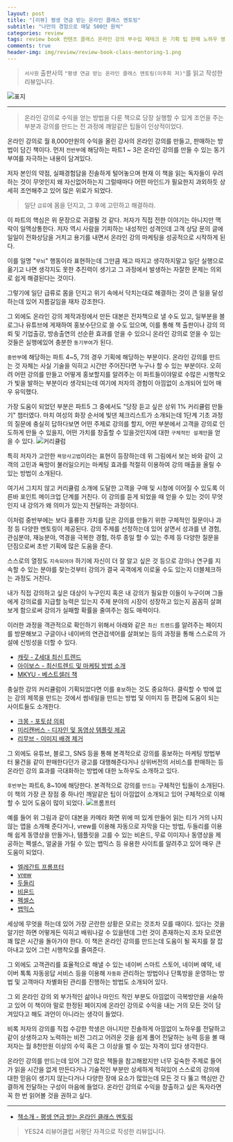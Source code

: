 ```yaml
---  
layout: post  
title: "[리뷰] 평생 연금 받는 온라인 클래스 멘토링"  
subtitle: "나만의 경험으로 매달 500만 원씩"  
categories: review  
tags: review book 컨텐츠 클래스 온라인 강의 부수입 재테크 돈 기획 팁 판매 노하우 영상 제작 브랜딩 시스템    
comments: true  
header-img: img/review/review-book-class-mentoring-1.png
---  
```

  
> `서사원` 출판사의 `"평생 연금 받는 온라인 클래스 멘토링(이주희 저)"`를 읽고 작성한 리뷰입니다.  

![표지](https://telegeam.github.io/assets/img/review/review-book-class-mentoring-1.png)  

---

> 온라인 강의로 수익을 얻는 방법을 다룬 책으로 당장 실행할 수 있게 조언을 주는 부분과 강의를 만드는 전 과정에 깨알같은 팁들이 인상적이었다. 

온라인 강의로 월 8,000만원의 수익을 올린 강사의 온라인 강의를 만들고, 판매하는 방법이 담긴 책이다. 먼저 `전반부`에 해당하는 파트1 ~ 3은 온라인 강의를 만들 수 있는 동기부여를 자극하는 내용이 담겨있다. 

저자 본인의 약점, 실패경험담을 진솔하게 털어놓으며 현재 이 책을 읽는 독자들이 우려하는 것이 무엇인지 왜 자신없어하는지 그럴때마다 어떤 마인드가 필요한지 과외하듯 상세히 조언해주고 있어 많은 위로가 되었다.

> 일단 `급류`에 몸을 던지고, 그 후에 고민하고 해결하라.

이 파트의 핵심은 위 문장으로 귀결될 것 같다. 저자가 직접 전한 이야기는 아니지만 맥락이 일맥상통한다. 저자 역시 사람을 기피하는 내성적인 성격인데 고객 상담 문의 글에 일일이 전화상담을 거치고 용기를 내면서 온라인 강의 마케팅을 성공적으로 시작하게 된다. 

이를 일명 "`무뇌`" 행동이라 표현하는데 그만큼 재고 따지고 생각하지말고 일단 실행으로 옮기고 나면 생각지도 못한 추진력이 생기고 그 과정에서 발생하는 자잘한 문제는 의외로 쉽게 해결된다는 것이다. 

그렇기에 일단 급류로 몸을 던지고 위기 속에서 닥치는대로 해결하는 것이 큰 일을 달성하는데 있어 지름길임을 재차 강조한다. 

그 외에도 온라인 강의 제작과정에서 만든 대본은 전자책으로 낼 수도 있고, 일부분을 블로그나 유튜브에 게재하여 홍보수단으로 쓸 수도 있으며, 이를 통해 책 출판이나 강의 의뢰 및 기업출강, 방송출연의 선순환 효과를 얻을 수 있으니 온라인 강의로 얻을 수 있는 것들은 실행에있어 충분한 `동기부여`가 된다. 

`중반부`에 해당하는 파트 4~5, 7의 경우 기획에 해당하는 부분이다. 온라인 강의를 만드는 것 자체는 사실 기술을 익히고 시간만 주어진다면 누구나 할 수 있는 부분이다. 오히려 어떤 강의를 만들고 어떻게 홍보할지를 알려주는 이 파트들이야말로 수많은 시행착오가 빛을 발하는 부분이라 생각되는데 여기에 저자의 경험이 아낌없이 소개되어 있어 매우 유익했다.

가장 도움이 되었던 부분은 파트5 그 중에서도 "당장 듣고 싶은 상위 1% 커리큘럼 만들기" 챕터였다. 마치 여성의 화장 순서에 빛댄 체크리스트가 소개되는데 1단계 기초 과정의 질문에 충실히 답하다보면 어떤 주제로 강의를 할지, 어떤 부분에서 고객을 강의로 인도하게 만들 수 있을지, 어떤 가치를 창출할 수 있을것인지에 대한 `구체적인 설계안`을 얻을 수 있다. 
![커리큘럼](https://telegeam.github.io/assets/img/review/review-book-class-mentoring-2.png)  

특히 저자가 고안한 `욕망사고법`이라는 표현이 등장하는데 위 그림에서 보는 바와 같이 고객의 고민과 욕망이 불러일으키는 마케팅 효과를 적절히 이용하여 강의 매출을 올릴 수 있는 방법이 소개된다. 

여기서 그치지 않고 커리큘럼 소개에 도달한 고객을 구매 및 시청에 이어질 수 있도록 이른바 포인트 메이크업 단계를 거친다. 이 강의를 듣게 되었을 때 얻을 수 있는 것이 무엇인지 내 강의가 왜 의미가 있는지 전달하는 과정이다. 

이처럼 중반부에는 보다 훌륭한 가치를 담은 강의를 만들기 위한 구체적인 질문이나 과정 등 다양한 멘토링이 제공된다. 강의 주제를 선정하는데 있어 살면서 성과를 낸 경험, 관심분야, 재능분야, 역경을 극복한 경험, 하루 종일 할 수 있는 주제 등 다양한 질문을 던짐으로써 초반 기획에 많은 도움을 준다. 

스스로의 열정도 `지속되어야` 하기에 자신이 더 잘 알고 싶은 것 등으로 강의나 연구를 지속할 수 있는 분야를 찾는것부터 강의가 결국 곡객에게 이로울 수도 있는지 더블체크하는 과정도 거친다. 

내가 직접 강의하고 싶은 대상이 누구인지 혹은 내 강의가 필요한 이들이 누구이며 그들에게 강의료를 지급할 능력은 있는지 주제 분야의 시장이 성장하고 있는지 꼼꼼히 살펴보게 함으로써 강의가 실패할 확률을 줄여주는 점도 매력이다. 

이러한 과정을 객관적으로 확인하기 위해서 아래와 같은 `최신 트렌드`를 알려주는 페이지를 방문해보고 구글이나 네이버의 연관검색어를 살펴보는 등의 과정을 통해 스스로의 가설에 신빙성을 더할 수 있다. 
* [캐릿 - Z세대 최신 트렌드](https://www.careet.net/)  
* [아이보스 - 최신트렌드 및 마케팅 방법 소개](https://www.i-boss.co.kr/)  
* [MKYU - 베스트셀러 책](https://mkyu.co.kr/)  

충실한 강의 커리큘럼이 기획되었다면 이를 `홍보`하는 것도 중요하다. 클릭할 수 밖에 없는 강의 제목을 만드는 것에서 썸네일을 만드는 방법 및 이미지 등 편집에 도움이 되는 사이트들도 소개한다.
* [크몽 - 포토샵 의뢰](https://kmong.com/)
* [미리캔버스 - 디자인 및 동영상 템플릿 제공](https://www.miricanvas.com/ko)
* [리무브 - 이미지 배경 제거](https://www.remove.bg/ko)

그 외에도 유튜브, 블로그, SNS 등을 통해 본격적으로 강의를 홍보하는 마케팅 방법부터 물건을 같이 판매한다던가 광고를 대행해준다거나 상위버전의 서비스를 판매하는 등 온라인 강의 효과를 극대화하는 방법에 대한 노하우도 소개하고 있다. 

`후반부`는 파트6, 8~10에 해당한다. 본격적으로 강의를 `만드는` 구체적인 팁들이 소개된다. 이 책의 가장 큰 장점 중 하나인 깨알같은 팁이 아낌없이 소개되고 있어 구체적으로 이해할 수 있어 도움이 많이 되었다. 
![프롬프터](https://telegeam.github.io/assets/img/review/review-book-class-mentoring-3.png)  

예를 들어 위 그림과 같이 대본을 카메라 화면 위에 떠 있게 만들어 읽는 티가 거의 나지 않는 앱을 소개해 준다거나, vrew를 이용해 자동으로 자막을 다는 방법, 두들리를 이용해 쉽게 동영상을 만들거나, 템플릿을 고를 수 있는 비욘드, 무료 이미지나 동영상을 제공하는 펙셀스, 얼굴을 가릴 수 있는 뱁믹스 등 유용한 사이트를 알려주고 있어 매우 큰 도움이 되었다. 
* [엘레간트 프롬프터](https://play.google.com/store/apps/details?id=com.ayman.elegantteleprompter&hl=ko&gl=US&pli=1)
* [vrew](https://vrew.voyagerx.com/ko/)
* [두들리](https://doodly.kr/)
* [비욘드](https://www.vyond.com/)
* [펙셀스](https://www.pexels.com/ko-kr/)
* [뱁믹스](https://www.vapshion.com/vapshion3/download.php)

세상에 무엇을 하는데 있어 가장 곤란한 상황은 모르는 것조차 모를 때이다. 있다는 것을 알기만 하면 어떻게든 익히고 배워나갈 수 있을텐데 그런 것이 존재하는지 조차 모르면 꽤 많은 시간을 돌아가야 한다. 이 책은 온라인 강의를 만드는데 도움이 될 꼭지를 잘 잡아내고 있어 그런 시행착오를 줄여준다. 

그 외에도 고객관리를 효율적으로 해낼 수 있는 네이버 스마트 스토어, 네이버 예약, 네이버 톡톡 자동응답 서비스 등을 이용해 `자동화` 관리하는 방법이나 단톡방을 운영하는 방법 및 고객마다 차별화된 관리를 진행하는 방법도 소개되어 있다. 

그 외 온라인 강의 외 부가적인 삶이나 마인드 적인 부분도 아낌없이 극복방안을 서술하고 있어 이 책이야 말로 한정된 페이지에 온라인 강의로 수익을 내는 거의 모든 것이 담겨있다고 해도 과언이 아니라는 생각이 들었다. 

비록 저자의 강의를 직접 수강한 학생은 아니지만 진솔하게 아낌없이 노하우를 전달하고 같이 상생하고자 노력하는 비전 그리고 어려운 것을 쉽게 풀어 전달하는 능력 등을 볼 때 저자는 월 8천만원 이상의 수익 혹은 그 이상을 벌 수 있는 자격이 있다 생각한다. 

온라인 강의를 만드는데 있어 그간 많은 책들을 참고해왔지만 너무 깊숙한 주제로 들어가 읽을 시간을 없게 만든다거나 기술적인 부분만 상세하게 적혀있어 스스로의 강의에 대한 믿음이 생기지 않는다거나 다양한 장애 요소가 많았는데 모든 것 다 뚫고 핵심만 간결하게 전달하는 구성이 마음에 들었다. 온라인 강의로 수익을 창출하고 싶은 독자라면 꼭 한 번 읽어볼 것을 권하고 싶다.

---

* [책소개 - 평생 연금 받는 온라인 클래스 멘토링](http://www.yes24.com/Product/Goods/118279169)

> YES24 리뷰어클럽 서평단 자격으로 작성한 리뷰입니다.